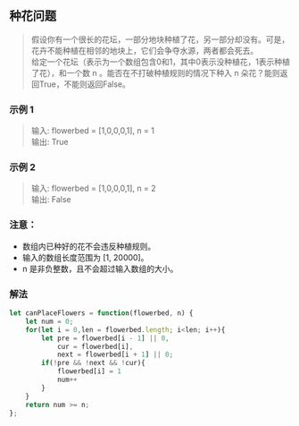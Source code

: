 
## 种花问题
> 假设你有一个很长的花坛，一部分地块种植了花，另一部分却没有。可是，花卉不能种植在相邻的地块上，它们会争夺水源，两者都会死去。     
> 给定一个花坛（表示为一个数组包含0和1，其中0表示没种植花，1表示种植了花），和一个数 n 。能否在不打破种植规则的情况下种入 n 朵花？能则返回True，不能则返回False。

### 示例 1
> 输入: flowerbed = [1,0,0,0,1], n = 1            
> 输出: True        

### 示例 2
> 输入: flowerbed = [1,0,0,0,1], n = 2            
> 输出: False      

### 注意：
+ 数组内已种好的花不会违反种植规则。
+ 输入的数组长度范围为 [1, 20000]。
+ n 是非负整数，且不会超过输入数组的大小。

### 解法
```javascript 1.8
let canPlaceFlowers = function(flowerbed, n) {
    let num = 0;
    for(let i = 0,len = flowerbed.length; i<len; i++){
        let pre = flowerbed[i - 1] || 0,
            cur = flowerbed[i],
            next = flowerbed[i + 1] || 0;
        if(!pre && !next && !cur){
            flowerbed[i] = 1
            num++
        }
    }
    return num >= n;
};
```
